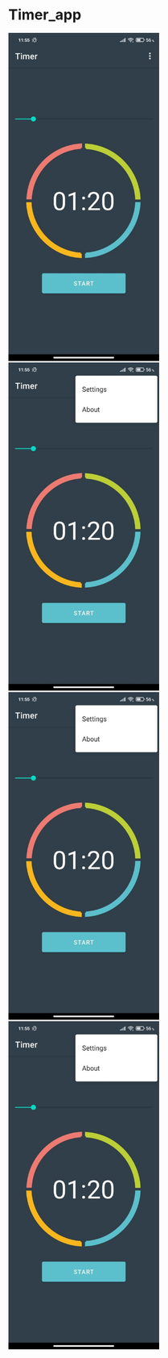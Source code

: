# Timer_app


<p >
  <img src="https://github.com/weeidl/Timer/blob/master/ImageReadme/Timer_1.jpg" width="300" title="hover text">
  <img src="https://github.com/weeidl/Timer/blob/master/ImageReadme/Timer_2.jpg" width="300" alt="accessibility text">
  <img src="https://github.com/weeidl/Timer/blob/master/ImageReadme/Timer_2.jpg" width="300" alt="accessibility text">
  <img src="https://github.com/weeidl/Timer/blob/master/ImageReadme/Timer_2.jpg" width="300" alt="accessibility text">
</p>
